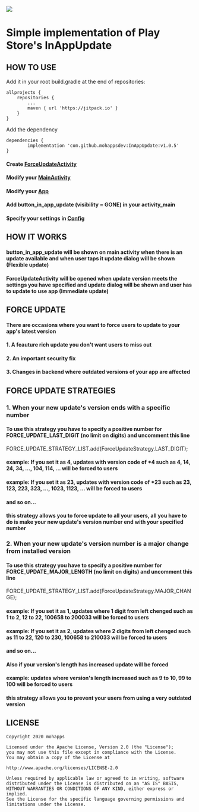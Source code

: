 [![](https://jitpack.io/v/mohappsdev/InAppUpdate.svg)](https://jitpack.io/#mohappsdev/InAppUpdate)
# Simple implementation of Play Store's InAppUpdate

## HOW TO USE


Add it in your root build.gradle at the end of repositories:

	allprojects {
		repositories {
			...
			maven { url 'https://jitpack.io' }
		}
	}

Add the dependency

	dependencies {
	        implementation 'com.github.mohappsdev:InAppUpdate:v1.0.5'
	}


   #### Create [ForceUpdateActivity](https://github.com/mohappsdev/InAppUpdate/blob/master/app/src/main/java/mohapps/iaudemo/activity/ForceUpdateActivity.java)
   #### Modify your [MainActivity](https://github.com/mohappsdev/InAppUpdate/blob/master/app/src/main/java/mohapps/iaudemo/activity/MainActivity.java)
   #### Modify your [App](https://github.com/mohappsdev/InAppUpdate/blob/master/app/src/main/java/mohapps/iaudemo/App.java)
   #### Add button_in_app_update (visibility = GONE) in your activity_main
   #### Specify your settings in [Config](https://github.com/mohappsdev/InAppUpdate/blob/master/app/src/main/java/mohapps/iaudemo/config/Config.java)

## HOW IT WORKS
   #### button_in_app_update will be shown on main activity when there is an update available and when user taps it update dialog will be shown (Flexible update)
   #### ForceUpdateActivity will be opened when update version meets the settings you have specified and update dialog will be shown and user has to update to use app (Immediate update)
   

## FORCE UPDATE
   #### There are occasions where you want to force users to update to your app's latest version
   #### 1. A feauture rich update you don't want users to miss out
   #### 2. An important security fix
   #### 3. Changes in backend where outdated versions of your app are affected

## FORCE UPDATE STRATEGIES
   ### 1. When your new update's version ends with a specific number
   #### To use this strategy you have to specify a positive number for FORCE_UPDATE_LAST_DIGIT (no limit on digits) and uncomment this line
   FORCE_UPDATE_STRATEGY_LIST.add(ForceUpdateStrategy.LAST_DIGIT);
   #### example: If you set it as 4, updates with version code of *4 such as 4, 14, 24, 34, ..., 104, 114, ... will be forced to users
   #### example: If you set it as 23, updates with version code of *23 such as 23, 123, 223, 323, ..., 1023, 1123, ... will be forced to users
   #### and so on...
   #### this strategy allows you to force update to all your users, all you have to do is make your new update's version number end with your specified number

   ### 2. When your new update's version number is a major change from installed version
   #### To use this strategy you have to specify a positive number for FORCE_UPDATE_MAJOR_LENGTH (no limit on digits) and uncomment this line
   FORCE_UPDATE_STRATEGY_LIST.add(ForceUpdateStrategy.MAJOR_CHANGE);
   #### example: If you set it as 1, updates where 1 digit from left chenged such as 1 to 2, 12 to 22, 100658 to 200033 will be forced to users
   #### example: If you set it as 2, updates where 2 digits from left chenged such as 11 to 22, 120 to 230, 100658 to 210033 will be forced to users
   #### and so on...
   #### Also if your version's length has increased update will be forced
   #### example: updates where version's length increased such as 9 to 10, 99 to 100 will be forced to users
   #### this strategy allows you to prevent your users from using a very outdated version
   
   ## LICENSE

    Copyright 2020 mohapps

    Licensed under the Apache License, Version 2.0 (the "License");
    you may not use this file except in compliance with the License.
    You may obtain a copy of the License at

    http://www.apache.org/licenses/LICENSE-2.0

    Unless required by applicable law or agreed to in writing, software
    distributed under the License is distributed on an "AS IS" BASIS,
    WITHOUT WARRANTIES OR CONDITIONS OF ANY KIND, either express or implied.
    See the License for the specific language governing permissions and
    limitations under the License.



   
